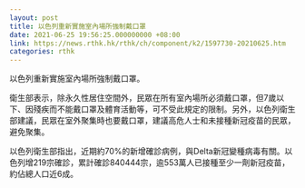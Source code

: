 ```yaml
---
layout: post
title: 以色列重新實施室內場所強制戴口罩
date: 2021-06-25 19:56:25.000000000 +08:00
link: https://news.rthk.hk/rthk/ch/component/k2/1597730-20210625.htm
categories: rthk
---
```


以色列重新實施室內場所強制戴口罩。

衛生部表示，除永久性居住空間外，民眾在所有室內場所必須戴口罩，但7歲以下、因殘疾而不能戴口罩及體育活動等，可不受此規定的限制。另外，以色列衛生部建議，民眾在室外聚集時也要戴口罩，建議高危人士和未接種新冠疫苗的民眾，避免聚集。

以色列衛生部指出，近期約70%的新增確診病例，與Delta新冠變種病毒有關。以色列增219宗確診，累計確診840444宗，逾553萬人已接種至少一劑新冠疫苗，約佔總人口近6成。
